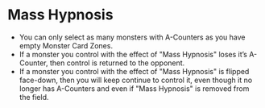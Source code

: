 # Mass Hypnosis

*   You can only select as many monsters with A-Counters as you have empty Monster Card Zones.
*   If a monster you control with the effect of "Mass Hypnosis" loses it’s A-Counter, then control is returned to the opponent.
*   If a monster you control with the effect of "Mass Hypnosis" is flipped face-down, then you will keep continue to control it, even though it no longer has A-Counters and even if "Mass Hypnosis" is removed from the field.
